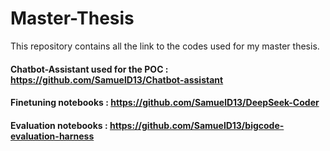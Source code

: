 # Master-Thesis
This repository contains all the link to the codes used for my master thesis.

#### Chatbot-Assistant used for the POC : https://github.com/SamuelD13/Chatbot-assistant
#### Finetuning notebooks : https://github.com/SamuelD13/DeepSeek-Coder
#### Evaluation notebooks : https://github.com/SamuelD13/bigcode-evaluation-harness
